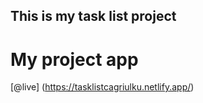 ## This is my task list project

# My project app
[@live] (https://tasklistcagriulku.netlify.app/)


